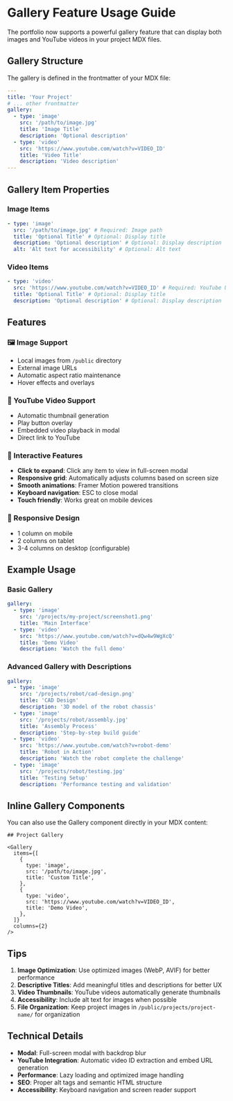 # Gallery Feature Usage Guide

The portfolio now supports a powerful gallery feature that can display both images and YouTube videos in your project MDX files.

## Gallery Structure

The gallery is defined in the frontmatter of your MDX file:

```yaml
---
title: 'Your Project'
# ... other frontmatter
gallery:
  - type: 'image'
    src: '/path/to/image.jpg'
    title: 'Image Title'
    description: 'Optional description'
  - type: 'video'
    src: 'https://www.youtube.com/watch?v=VIDEO_ID'
    title: 'Video Title'
    description: 'Video description'
---
```

## Gallery Item Properties

### Image Items

```yaml
- type: 'image'
  src: '/path/to/image.jpg' # Required: Image path
  title: 'Optional Title' # Optional: Display title
  description: 'Optional description' # Optional: Display description
  alt: 'Alt text for accessibility' # Optional: Alt text
```

### Video Items

```yaml
- type: 'video'
  src: 'https://www.youtube.com/watch?v=VIDEO_ID' # Required: YouTube URL
  title: 'Optional Title' # Optional: Display title
  description: 'Optional description' # Optional: Display description
```

## Features

### 🖼️ Image Support

- Local images from `/public` directory
- External image URLs
- Automatic aspect ratio maintenance
- Hover effects and overlays

### 🎥 YouTube Video Support

- Automatic thumbnail generation
- Play button overlay
- Embedded video playback in modal
- Direct link to YouTube

### 🎨 Interactive Features

- **Click to expand**: Click any item to view in full-screen modal
- **Responsive grid**: Automatically adjusts columns based on screen size
- **Smooth animations**: Framer Motion powered transitions
- **Keyboard navigation**: ESC to close modal
- **Touch friendly**: Works great on mobile devices

### 📱 Responsive Design

- 1 column on mobile
- 2 columns on tablet
- 3-4 columns on desktop (configurable)

## Example Usage

### Basic Gallery

```yaml
gallery:
  - type: 'image'
    src: '/projects/my-project/screenshot1.png'
    title: 'Main Interface'
  - type: 'video'
    src: 'https://www.youtube.com/watch?v=dQw4w9WgXcQ'
    title: 'Demo Video'
    description: 'Watch the full demo'
```

### Advanced Gallery with Descriptions

```yaml
gallery:
  - type: 'image'
    src: '/projects/robot/cad-design.png'
    title: 'CAD Design'
    description: '3D model of the robot chassis'
  - type: 'image'
    src: '/projects/robot/assembly.jpg'
    title: 'Assembly Process'
    description: 'Step-by-step build guide'
  - type: 'video'
    src: 'https://www.youtube.com/watch?v=robot-demo'
    title: 'Robot in Action'
    description: 'Watch the robot complete the challenge'
  - type: 'image'
    src: '/projects/robot/testing.jpg'
    title: 'Testing Setup'
    description: 'Performance testing and validation'
```

## Inline Gallery Components

You can also use the Gallery component directly in your MDX content:

```mdx
## Project Gallery

<Gallery
  items={[
    {
      type: 'image',
      src: '/path/to/image.jpg',
      title: 'Custom Title',
    },
    {
      type: 'video',
      src: 'https://www.youtube.com/watch?v=VIDEO_ID',
      title: 'Demo Video',
    },
  ]}
  columns={2}
/>
```

## Tips

1. **Image Optimization**: Use optimized images (WebP, AVIF) for better performance
2. **Descriptive Titles**: Add meaningful titles and descriptions for better UX
3. **Video Thumbnails**: YouTube videos automatically generate thumbnails
4. **Accessibility**: Include alt text for images when possible
5. **File Organization**: Keep project images in `/public/projects/project-name/` for organization

## Technical Details

- **Modal**: Full-screen modal with backdrop blur
- **YouTube Integration**: Automatic video ID extraction and embed URL generation
- **Performance**: Lazy loading and optimized image handling
- **SEO**: Proper alt tags and semantic HTML structure
- **Accessibility**: Keyboard navigation and screen reader support

